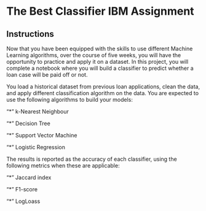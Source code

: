 # The Best Classifier IBM Assignment
## Instructions

Now that you have been equipped with the skills to use different Machine Learning algorithms, over the course of five weeks, you will have the opportunity to practice and apply it on a dataset. In this project, you will complete a notebook where you will build a classifier to predict whether a loan case will be paid off or not.

You load a historical dataset from previous loan applications, clean the data, and apply different classification algorithm on the data. You are expected to use the following algorithms to build your models:

   “*” k-Nearest Neighbour

   “*” Decision Tree

   “*” Support Vector Machine

   “*” Logistic Regression

The results is reported as the accuracy of each classifier, using the following metrics when these are applicable:

   “*” Jaccard index

   “*” F1-score

   “*” LogLoass

